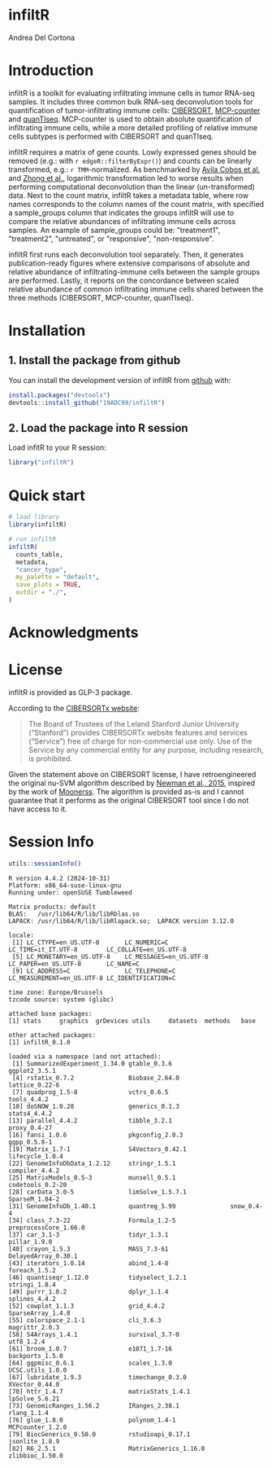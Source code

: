 # infiltR

Andrea Del Cortona

# Introduction

infiltR is a toolkit for evaluating infiltrating immune cells in tumor RNA-seq samples. It includes three common bulk RNA-seq deconvolution tools for quantification of tumor-infiltrating immune cells: [CIBERSORT](https://doi.org/10.1038/nmeth.3337), [MCP-counter](https://doi.org/10.1186/s13059-016-1070-5) and [quanTIseq](https://doi.org/10.1186/s13073-019-0638-6). MCP-counter is used to obtain absolute quantification of infiltrating immune cells, while a more detailed profiling of relative immune cells subtypes is performed with CIBERSORT and quanTIseq.

infiltR requires a matrix of gene counts. Lowly expressed genes should be removed (e.g.: with `r edgeR::filterByExpr()`) and counts can be linearly transformed, e.g.: `r TMM`-normalized. As benchmarked by [Avila Cobos et al.](https://doi.org/10.1038/s41467-020-19015-1) and [Zhong et al.](https://doi.org/10.1038/nmeth.1830), logarithmic transformation led to worse results when performing computational deconvolution than the linear (un-transformed) data. Next to the count matrix, infiltR takes a metadata table, where row names corresponds to the column names of the count matrix, with specified a sample_groups column that indicates the groups infiltR will use to compare the relative abundances of infiltrating immune cells across samples. An example of sample_groups could be: "treatment1", "treatment2", "untreated", or "responsive", "non-responsive".

infiltR first runs each deconvolution tool separately. Then, it generates publication-ready figures where extensive comparisons of absolute and relative abundance of infiltrating-immune cells between the sample groups are performed. Lastly, it reports on the concordance between scaled relative abundance of common infiltrating immune cells shared between the three methods (CIBERSORT, MCP-counter, quanTIseq).


# Installation

## 1. Install the package from github

You can install the development version of infiltR from [github](https://github.com/19ADC99/infiltR) with:

``` r
install.packages("devtools")
devtools::install_github("19ADC99/infiltR")
```

## 2. Load the package into R session

Load infitR to your R session:

``` r
library("infiltR")
```


# Quick start

``` r
# load library
library(infiltR)

# run infiltR
infiltR(
  counts_table,
  metadata,
  "cancer_type",
  my_palette = "default",
  save_plots = TRUE,
  outdir = "./",
)

```



# Acknowledgments



# License

infiltR is provided as GLP-3 package.

According to the [CIBERSORTx website](https://cibersortx.stanford.edu/#myModalagree):

> The Board of Trustees of the Leland Stanford Junior University (“Stanford”) provides CIBERSORTx website features and services (“Service”) free of charge for non-commercial use only. Use of the Service by any commercial entity for any purpose, including research, is prohibited.

Given the statement above on CIBERSORT license, I have retroengineered the original nu-SVM algorithm described by [Newman et al., 2015](https://doi.org/10.1038/nmeth.3337), inspired by the work of [Moonerss](https://github.com/Moonerss/). The algorithm is provided as-is and I cannot guarantee that it performs as the original CIBERSORT tool since I do not have access to it.


# Session Info


``` r
utils::sessionInfo()
```

```
R version 4.4.2 (2024-10-31)
Platform: x86_64-suse-linux-gnu
Running under: openSUSE Tumbleweed

Matrix products: default
BLAS:   /usr/lib64/R/lib/libRblas.so 
LAPACK: /usr/lib64/R/lib/libRlapack.so;  LAPACK version 3.12.0

locale:
 [1] LC_CTYPE=en_US.UTF-8       LC_NUMERIC=C               LC_TIME=it_IT.UTF-8        LC_COLLATE=en_US.UTF-8    
 [5] LC_MONETARY=en_US.UTF-8    LC_MESSAGES=en_US.UTF-8    LC_PAPER=en_US.UTF-8       LC_NAME=C                 
 [9] LC_ADDRESS=C               LC_TELEPHONE=C             LC_MEASUREMENT=en_US.UTF-8 LC_IDENTIFICATION=C       

time zone: Europe/Brussels
tzcode source: system (glibc)

attached base packages:
[1] stats     graphics  grDevices utils     datasets  methods   base     

other attached packages:
[1] infiltR_0.1.0

loaded via a namespace (and not attached):
 [1] SummarizedExperiment_1.34.0 gtable_0.3.6                ggplot2_3.5.1              
 [4] rstatix_0.7.2               Biobase_2.64.0              lattice_0.22-6             
 [7] quadprog_1.5-8              vctrs_0.6.5                 tools_4.4.2                
[10] doSNOW_1.0.20               generics_0.1.3              stats4_4.4.2               
[13] parallel_4.4.2              tibble_3.2.1                proxy_0.4-27               
[16] fansi_1.0.6                 pkgconfig_2.0.3             ggpp_0.5.8-1               
[19] Matrix_1.7-1                S4Vectors_0.42.1            lifecycle_1.0.4            
[22] GenomeInfoDbData_1.2.12     stringr_1.5.1               compiler_4.4.2             
[25] MatrixModels_0.5-3          munsell_0.5.1               codetools_0.2-20           
[28] carData_3.0-5               limSolve_1.5.7.1            SparseM_1.84-2             
[31] GenomeInfoDb_1.40.1         quantreg_5.99               snow_0.4-4                 
[34] class_7.3-22                Formula_1.2-5               preprocessCore_1.66.0      
[37] car_3.1-3                   tidyr_1.3.1                 pillar_1.9.0               
[40] crayon_1.5.3                MASS_7.3-61                 DelayedArray_0.30.1        
[43] iterators_1.0.14            abind_1.4-8                 foreach_1.5.2              
[46] quantiseqr_1.12.0           tidyselect_1.2.1            stringi_1.8.4              
[49] purrr_1.0.2                 dplyr_1.1.4                 splines_4.4.2              
[52] cowplot_1.1.3               grid_4.4.2                  SparseArray_1.4.8          
[55] colorspace_2.1-1            cli_3.6.3                   magrittr_2.0.3             
[58] S4Arrays_1.4.1              survival_3.7-0              utf8_1.2.4                 
[61] broom_1.0.7                 e1071_1.7-16                backports_1.5.0            
[64] ggpmisc_0.6.1               scales_1.3.0                UCSC.utils_1.0.0           
[67] lubridate_1.9.3             timechange_0.3.0            XVector_0.44.0             
[70] httr_1.4.7                  matrixStats_1.4.1           lpSolve_5.6.21             
[73] GenomicRanges_1.56.2        IRanges_2.38.1              rlang_1.1.4                
[76] glue_1.8.0                  polynom_1.4-1               MCPcounter_1.2.0           
[79] BiocGenerics_0.50.0         rstudioapi_0.17.1           jsonlite_1.8.9             
[82] R6_2.5.1                    MatrixGenerics_1.16.0       zlibbioc_1.50.0
```
